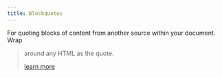 ```yaml
---
title: Blockquotes
---
```

For quoting blocks of content from another source within your document. Wrap <blockquote class="blockquote"> around any HTML as the quote.

[learn more](https://getbootstrap.com/docs/4.1/content/typography/#blockquotes)
